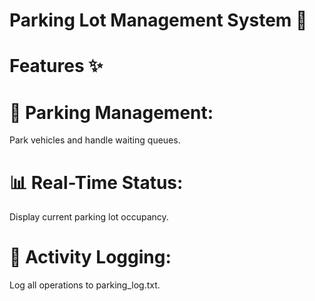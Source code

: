 # Parking Lot Management System 🚗
# Features ✨
# 🚗 Parking Management:
Park vehicles and handle waiting queues.

# 📊 Real-Time Status: 
Display current parking lot occupancy.

# 📝 Activity Logging: 
Log all operations to parking_log.txt.
